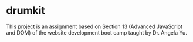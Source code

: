 # drumkit
This project is an assignment based on Section 13 (Advanced JavaScript and DOM) of the website development boot camp taught by Dr. Angela Yu.  

